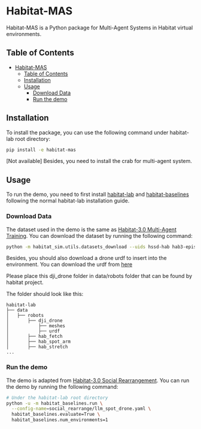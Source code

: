 # Habitat-MAS

Habitat-MAS is a Python package for Multi-Agent Systems in Habitat virtual environments.

## Table of Contents
- [Habitat-MAS](#habitat-mas)
  - [Table of Contents](#table-of-contents)
  - [Installation](#installation)
  - [Usage](#usage)
    - [Download Data](#download-data)
    - [Run the demo](#run-the-demo)

## Installation

To install the package, you can use the following command under habitat-lab root directory:

```sh
pip install -e habitat-mas
```

[Not available] Besides, you need to install the crab for multi-agent system. 

## Usage

To run the demo, you need to first install [habitat-lab](../habitat-lab/) and [habitat-baselines](../habitat-baselines/) following the normal habitat-lab installation guide.

### Download Data
The dataset used in the demo is the same as [Habitat-3.0 Multi-Agent Training](../habitat-baselines/README.md#habitat-30-multi-agent-training). You can download the dataset by running the following command:

```sh
python -m habitat_sim.utils.datasets_download --uids hssd-hab hab3-episodes habitat_humanoids hab3_bench_assets
```

Besides, you should also download a drone urdf to insert into the environment. You can download the urdf from [here](https://drive.google.com/file/d/1WO4yUQaZRvlYcDY-A0ukNjOWmVg2nWEd/view?usp=sharing)

Please place this dji_drone folder in data/robots folder that can be found by habitat project.

The folder should look like this:
```
habitat-lab
├── data
│   ├── robots
│       ├── dji_drone
│           ├── meshes
│           ├── urdf
│       ├── hab_fetch
│       ├── hab_spot_arm
│       ├── hab_stretch
...
```

### Run the demo

The demo is adapted from [Habitat-3.0 Social Rearrangement](../habitat-baselines/README.md#social-rearrangement). You can run the demo by running the following command:

```sh
# Under the habitat-lab root directory
python -u -m habitat_baselines.run \
  --config-name=social_rearrange/llm_spot_drone.yaml \
  habitat_baselines.evaluate=True \
  habitat_baselines.num_environments=1
```